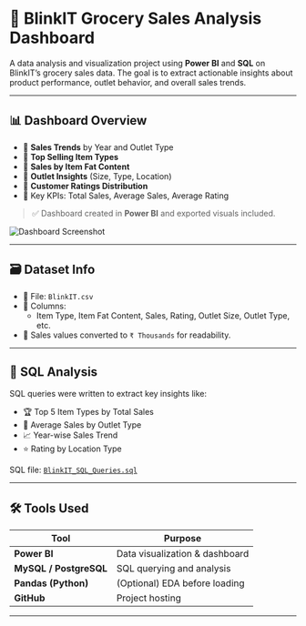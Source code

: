 # 🛒 BlinkIT Grocery Sales Analysis Dashboard

A data analysis and visualization project using **Power BI** and **SQL** on BlinkIT’s grocery sales data. The goal is to extract actionable insights about product performance, outlet behavior, and overall sales trends.

---

## 📊 Dashboard Overview

- 🔹 **Sales Trends** by Year and Outlet Type
- 🔹 **Top Selling Item Types**
- 🔹 **Sales by Item Fat Content**
- 🔹 **Outlet Insights** (Size, Type, Location)
- 🔹 **Customer Ratings Distribution**
- 🔹 Key KPIs: Total Sales, Average Sales, Average Rating

> ✅ Dashboard created in **Power BI** and exported visuals included.

![Dashboard Screenshot](https://github.com/Grajeevgithub/blinkit/tree/main/blink%20it/images)

---

## 🗃️ Dataset Info

- 📄 File: `BlinkIT.csv`
- 📌 Columns:
  - Item Type, Item Fat Content, Sales, Rating, Outlet Size, Outlet Type, etc.
- 🔄 Sales values converted to `₹ Thousands` for readability.

---

## 🧮 SQL Analysis

SQL queries were written to extract key insights like:

- 🏆 Top 5 Item Types by Total Sales
- 📍 Average Sales by Outlet Type
- 📈 Year-wise Sales Trend
- ⭐ Rating by Location Type

SQL file: [`BlinkIT_SQL_Queries.sql`](BlinkIT_SQL_Queries.sql)

---

## 🛠️ Tools Used

| Tool       | Purpose                     |
|------------|-----------------------------|
| **Power BI** | Data visualization & dashboard |
| **MySQL / PostgreSQL** | SQL querying and analysis |
| **Pandas (Python)** | (Optional) EDA before loading |
| **GitHub** | Project hosting             |

---

